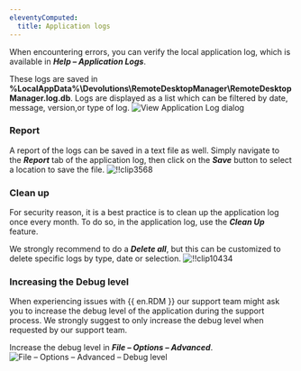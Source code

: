 ```yaml
---
eleventyComputed:
  title: Application logs
---
```

When encountering errors, you can verify the local application log, which is available in ***Help – Application Logs***.

These logs are saved in **%LocalAppData%\Devolutions\RemoteDesktopManager\RemoteDesktopManager.log.db**. Logs are displayed as a list which can be filtered by date, message, version,or type of log.
![View Application Log dialog](https://cdnweb.devolutions.net/docs/docs_en_rdm_windows_clip10432.png)

### Report

A report of the logs can be saved in a text file as well. Simply navigate to the ***Report*** tab of the application log, then click on the ***Save*** button to select a location to save the file.
![!!clip3568](https://cdnweb.devolutions.net/docs/docs_en_rdm_windows_clip3568.png)

### Clean up

For security reason, it is a best practice is to clean up the application log once every month. To do so, in the application log, use the ***Clean Up*** feature.

We strongly recommend to do a ***Delete all***, but this can be customized to delete specific logs by type, date or selection.
![!!clip10434](https://cdnweb.devolutions.net/docs/docs_en_rdm_windows_clip10434.png)

### Increasing the Debug level

When experiencing issues with {{ en.RDM }} our support team might ask you to increase the debug level of the application during the support process. We strongly suggest to only increase the debug level when requested by our support team.

Increase the debug level in ***File – Options – Advanced***.
![File – Options – Advanced – Debug level](https://cdnweb.devolutions.net/docs/docs_en_rdm_windows_clip10813.png)
